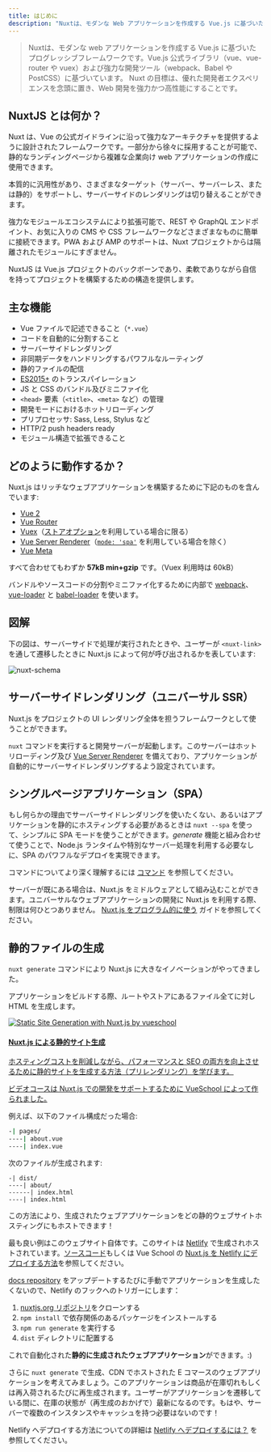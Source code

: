 ```yaml
---
title: はじめに
description: "Nuxtは、モダンな Web アプリケーションを作成する Vue.js に基づいたプログレッシブフレームワークです。Vue.js 公式ライブラリ（vue、vue-router や vuex）および強力な開発ツール（webpack、Babel や PostCSS）に基づいています。"
---
```


> Nuxtは、モダンな web アプリケーションを作成する Vue.js に基づいたプログレッシブフレームワークです。Vue.js 公式ライブラリ（vue、vue-router や vuex）および強力な開発ツール（webpack、Babel や PostCSS）に基づいています。 Nuxt の目標は、優れた開発者エクスペリエンスを念頭に置き、Web 開発を強力かつ高性能にすることです。

## NuxtJS とは何か？

Nuxt は、Vue の公式ガイドラインに沿って強力なアーキテクチャを提供するように設計されたフレームワークです。一部分から徐々に採用することが可能で、静的なランディングページから複雑な企業向け web アプリケーションの作成に使用できます。

本質的に汎用性があり、さまざまなターゲット（サーバー、サーバーレス、または静的）をサポートし、サーバーサイドのレンダリングは切り替えることができます。

強力なモジュールエコシステムにより拡張可能で、REST や GraphQL エンドポイント、お気に入りの CMS や CSS フレームワークなどさまざまなものに簡単に接続できます。PWA および AMP のサポートは、Nuxt プロジェクトからは隔離されたモジュールにすぎません。

NuxtJS は Vue.js プロジェクトのバックボーンであり、柔軟でありながら自信を持ってプロジェクトを構築するための構造を提供します。

## 主な機能

- Vue ファイルで記述できること（`*.vue`）
- コードを自動的に分割すること
- サーバーサイドレンダリング
- 非同期データをハンドリングするパワフルなルーティング
- 静的ファイルの配信
- [ES2015+](https://babeljs.io/docs/en/learn/) のトランスパイレーション
- JS と CSS のバンドル及びミニファイ化
- `<head>` 要素（`<title>`、`<meta>` など）の管理
- 開発モードにおけるホットリローディング
- プリプロセッサ: Sass, Less, Stylus など
- HTTP/2 push headers ready
- モジュール構造で拡張できること

## どのように動作するか？

Nuxt.js はリッチなウェブアプリケーションを構築するために下記のものを含んでいます:

- [Vue 2](https://vuejs.org/)
- [Vue Router](https://router.vuejs.org/ja/)
- [Vuex](https://vuex.vuejs.org/ja/)（[ストアオプション](/guide/vuex-store)を利用している場合に限る）
- [Vue Server Renderer](https://ssr.vuejs.org/ja/)（[`mode: 'spa'`](/api/configuration-mode) を利用している場合を除く）
- [Vue Meta](https://github.com/nuxt/vue-meta)

すべて合わせてもわずか **57kB min+gzip** です。（Vuex 利用時は 60kB）

<div class="Alert">

バンドルやソースコードの分割やミニファイ化するために内部で [webpack](https://github.com/webpack/webpack)、[vue-loader](https://github.com/vuejs/vue-loader) と [babel-loader](https://github.com/babel/babel-loader) を使います。

</div>

## 図解

下の図は、サーバーサイドで処理が実行されたときや、ユーザーが `<nuxt-link>` を通して遷移したときに Nuxt.js によって何が呼び出されるかを表しています:

![nuxt-schema](/nuxt-schema.svg)

## サーバーサイドレンダリング（ユニバーサル SSR）

Nuxt.js をプロジェクトの UI レンダリング全体を担うフレームワークとして使うことができます。

`nuxt` コマンドを実行すると開発サーバーが起動します。このサーバーはホットリローディング及び [Vue Server Renderer](https://ssr.vuejs.org/ja/) を備えており、アプリケーションが自動的にサーバーサイドレンダリングするよう設定されています。

## シングルページアプリケーション（SPA）

もし何らかの理由でサーバーサイドレンダリングを使いたくない、あるいはアプリケーションを静的にホスティングする必要があるときは `nuxt --spa` を使って、シンプルに SPA モードを使うことができます。_generate_ 機能と組み合わせて使うことで、Node.js ランタイムや特別なサーバー処理を利用する必要なしに、SPA のパワフルなデプロイを実現できます。

コマンドについてより深く理解するには [コマンド](/guide/commands) を参照してください。

サーバーが既にある場合は、Nuxt.js をミドルウェアとして組み込むことができます。ユニバーサルなウェブアプリケーションの開発に Nuxt.js を利用する際、制限は何ひとつありません。 [Nuxt.js をプログラム的に使う](/api/nuxt) ガイドを参照してください。

## 静的ファイルの生成

`nuxt generate` コマンドにより Nuxt.js に大きなイノベーションがやってきました。

アプリケーションをビルドする際、ルートやストアにあるファイル全てに対し HTML を生成します。

<div>
  <a href="https://vueschool.io/courses/static-site-generation-with-nuxtjs?friend=nuxt" target="_blank" class="Promote">
    <img src="/static-site-generation-with-nuxtjs.png" alt="Static Site Generation with Nuxt.js by vueschool"/>
    <div class="Promote__Content">
      <h4 class="Promote__Content__Title">Nuxt.js による静的サイト生成</h4>
      <p class="Promote__Content__Description">ホスティングコストを削減しながら、パフォーマンスと SEO の両方を向上させるために静的サイトを生成する方法（プリレンダリング）を学びます。</p>
      <p class="Promote__Content__Signature">ビデオコースは Nuxt.js での開発をサポートするために VueSchool によって作られました｡</p>
    </div>
  </a>
</div>

例えば、以下のファイル構成だった場合:

```bash
-| pages/
----| about.vue
----| index.vue
```

次のファイルが生成されます:

```
-| dist/
----| about/
------| index.html
----| index.html
```

この方法により、生成されたウェブアプリケーションをどの静的ウェブサイトホスティングにもホストできます！

最も良い例はこのウェブサイト自体です。このサイトは [Netlify](https://www.netlify.com) で生成されホストされています。[ソースコード](https://github.com/nuxt/nuxtjs.org)もしくは Vue School の [Nuxt.js を Netlify にデプロイする方法](https://vueschool.io/lessons/how-to-deploy-nuxtjs-to-netlify?friend=nuxt)を参照してください。

[docs repository](https://github.com/nuxt/docs) をアップデートするたびに手動でアプリケーションを生成したくないので、Netlify のフックへのトリガーにします：

1. [nuxtjs.org リポジトリ](https://github.com/nuxt/nuxtjs.org)をクローンする
2. `npm install` で依存関係のあるパッケージをインストールする
3. `npm run generate` を実行する
4. `dist` ディレクトリに配置する

これで自動化された**静的に生成されたウェブアプリケーション**ができます。:)

さらに `nuxt generate` で生成、CDN でホストされた E コマースのウェブアプリケーションを考えてみましょう。このアプリケーションは商品が在庫切れもしくは再入荷されるたびに再生成されます。ユーザーがアプリケーションを遷移している間に、在庫の状態が（再生成のおかげで）最新になるのです。もはや、サーバーで複数のインスタンスやキャッシュを持つ必要はないのです！

<div class="Alert">

Netlify へデプロイする方法についての詳細は [Netlify へデプロイするには？](/faq/netlify-deployment) を参照してください。

</div>
